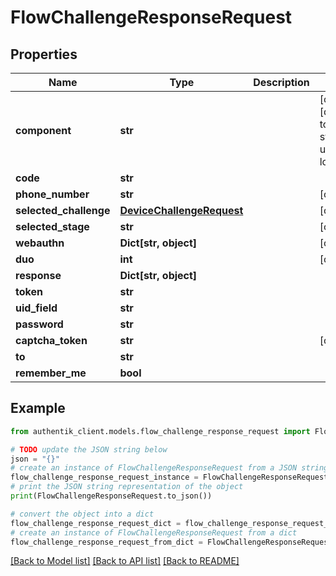 # FlowChallengeResponseRequest


## Properties

Name | Type | Description | Notes
------------ | ------------- | ------------- | -------------
**component** | **str** |  | [optional] [default to 'ak-stage-user-login']
**code** | **str** |  | 
**phone_number** | **str** |  | [optional] 
**selected_challenge** | [**DeviceChallengeRequest**](DeviceChallengeRequest.md) |  | [optional] 
**selected_stage** | **str** |  | [optional] 
**webauthn** | **Dict[str, object]** |  | [optional] 
**duo** | **int** |  | [optional] 
**response** | **Dict[str, object]** |  | 
**token** | **str** |  | 
**uid_field** | **str** |  | 
**password** | **str** |  | 
**captcha_token** | **str** |  | [optional] 
**to** | **str** |  | 
**remember_me** | **bool** |  | 

## Example

```python
from authentik_client.models.flow_challenge_response_request import FlowChallengeResponseRequest

# TODO update the JSON string below
json = "{}"
# create an instance of FlowChallengeResponseRequest from a JSON string
flow_challenge_response_request_instance = FlowChallengeResponseRequest.from_json(json)
# print the JSON string representation of the object
print(FlowChallengeResponseRequest.to_json())

# convert the object into a dict
flow_challenge_response_request_dict = flow_challenge_response_request_instance.to_dict()
# create an instance of FlowChallengeResponseRequest from a dict
flow_challenge_response_request_from_dict = FlowChallengeResponseRequest.from_dict(flow_challenge_response_request_dict)
```
[[Back to Model list]](../README.md#documentation-for-models) [[Back to API list]](../README.md#documentation-for-api-endpoints) [[Back to README]](../README.md)


